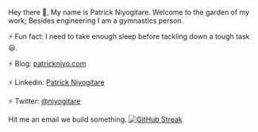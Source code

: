 Hey there 👋, My name is Patrick Niyogitare. Welcome to the garden of my work; Besides engineering I am a gymnastics person.

 ⚡ Fun fact: I need to take enough sleep before tackling down a tough task 😃.
 
 ⚡ Blog: [patrickniyo.com](https://patrickniyo.com)
 
 ⚡ Linkedin: [Patrick Niyogitare](https://www.linkedin.com/in/patrick-niyogitare-76b469184/)
 
 ⚡ Twitter: [@niyogitare](https://twitter.com/niyogitare)

Hit me an email we build something.
[![GitHub Streak](https://streak-stats.demolab.com/?user=patrickniyogitare28)](https://git.io/streak-stats)
